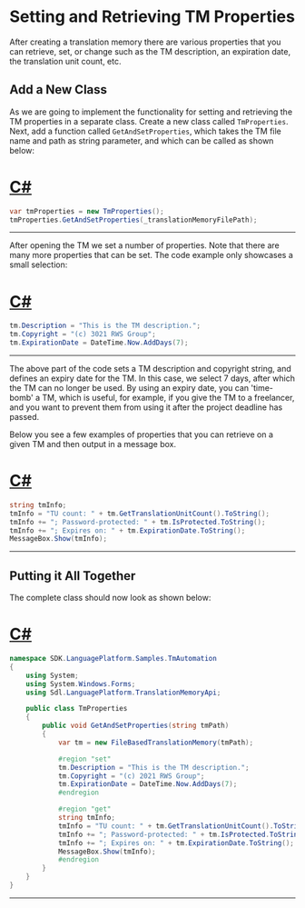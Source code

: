 Setting and Retrieving TM Properties
==

After creating a translation memory there are various properties that you can retrieve, set, or change such as the TM description, an expiration date, the translation unit count, etc.

Add a New Class
--

As we are going to implement the functionality for setting and retrieving the TM properties in a separate class. Create a new class called ```TmProperties```. Next, add a function called ```GetAndSetProperties```, which takes the TM file name and path as string parameter, and which can be called as shown below:

# [C#](#tab/tabid-1)
```cs
var tmProperties = new TmProperties();
tmProperties.GetAndSetProperties(_translationMemoryFilePath);
```
***

After opening the TM we set a number of properties. Note that there are many more properties that can be set. The code example only showcases a small selection:

# [C#](#tab/tabid-2)
```cs
tm.Description = "This is the TM description.";
tm.Copyright = "(c) 3021 RWS Group";
tm.ExpirationDate = DateTime.Now.AddDays(7);
```
***

The above part of the code sets a TM description and copyright string, and defines an expiry date for the TM. In this case, we select 7 days, after which the TM can no longer be used. By using an expiry date, you can 'time-bomb' a TM, which is useful, for example, if you give the TM to a freelancer, and you want to prevent them from using it after the project deadline has passed.

Below you see a few examples of properties that you can retrieve on a given TM and then output in a message box.

# [C#](#tab/tabid-3)
```cs
string tmInfo;
tmInfo = "TU count: " + tm.GetTranslationUnitCount().ToString();
tmInfo += "; Password-protected: " + tm.IsProtected.ToString();
tmInfo += "; Expires on: " + tm.ExpirationDate.ToString();
MessageBox.Show(tmInfo);
```
***


Putting it All Together
--

The complete class should now look as shown below:

# [C#](#tab/tabid-4)
```cs
namespace SDK.LanguagePlatform.Samples.TmAutomation
{
    using System;
    using System.Windows.Forms;
    using Sdl.LanguagePlatform.TranslationMemoryApi;

    public class TmProperties
    {
        public void GetAndSetProperties(string tmPath)
        {
            var tm = new FileBasedTranslationMemory(tmPath);

            #region "set"
            tm.Description = "This is the TM description.";
            tm.Copyright = "(c) 2021 RWS Group";
            tm.ExpirationDate = DateTime.Now.AddDays(7);
            #endregion

            #region "get"
            string tmInfo;
            tmInfo = "TU count: " + tm.GetTranslationUnitCount().ToString();
            tmInfo += "; Password-protected: " + tm.IsProtected.ToString();
            tmInfo += "; Expires on: " + tm.ExpirationDate.ToString();
            MessageBox.Show(tmInfo);
            #endregion
        }
    }
}
```
***

